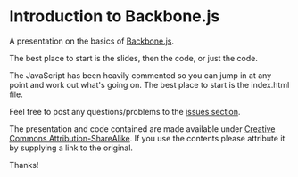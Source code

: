 Introduction to Backbone.js
===========================

A presentation on the basics of [Backbone.js](http://backbonejs.org).

The best place to start is the slides, then the code, or just the code.

The JavaScript has been heavily commented so you can jump in at any point and work out what's going on. The best place to start is the index.html file.

Feel free to post any questions/problems to the [issues section](https://github.com/ashiguruma/introduction-to-backbone/issues).

The presentation and code contained are made available under [Creative Commons Attribution-ShareAlike](http://creativecommons.org/licenses/by-sa/3.0/). If you use the contents please attribute it by supplying a link to the original.

Thanks!

